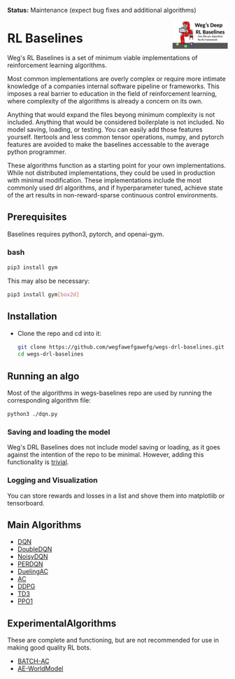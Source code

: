 **Status:** Maintenance (expect bug fixes and additional algorithms)

<img src="logo.png" width=25% align="right" /> 

# RL Baselines

Weg's RL Baselines is a set of minimum viable implementations of reinforcement learning algorithms.

Most common implementations are overly complex or require more intimate knowledge of a companies internal software pipeline or frameworks. This imposes a real barrier to education in the field of reinforcement learning, where complexity of the algorithms is already a concern on its own.

Anything that would expand the files beyong minimum complexity is not included. 
Anything that would be considered boilerplate is not included. No model saving, loading, or testing. You can easily add those features yourself. 
Itertools and less common tensor operations, numpy, and pytorch features are avoided to make the baselines accessable to the average python programmer.

These algorithms function as a starting point for your own implementations. 
While not distributed implementations, they could be used in production with minimal modification. These implementations include the most commonly used 
drl algorithms, and if hyperparameter tuned, achieve state of the art results in non-reward-sparse continuous control environments.


## Prerequisites 
Baselines requires python3, pytorch, and openai-gym.

### bash
```bash
pip3 install gym
```
This may also be necessary:
```bash
pip3 install gym[box2d]
``` 

## Installation
- Clone the repo and cd into it:
    ```bash
    git clone https://github.com/wegfawefgawefg/wegs-drl-baselines.git
    cd wegs-drl-baselines
    ```

## Running an algo
Most of the algorithms in wegs-baselines repo are used by running the corresponding algorithm file:
```bash
python3 ./dqn.py
```

### Saving and loading the model
Weg's DRL Baselines does not include model saving or loading, as it goes against the intention of the repo to be minimal. However, adding this functionality is [trivial](https://pytorch.org/tutorials/beginner/saving_loading_models.html).

### Logging and Visualization
You can store rewards and losses in a list and shove them into matplotlib or tensorboard.

## Main Algorithms
- [DQN](/dqn)
- [DoubleDQN](/double_dqn)
- [NoisyDQN](/a2c)
- [PERDQN](/a2c)
- [DuelingAC](/dueling_ac)
- [AC](/ac)
- [DDPG](/ddpg)
- [TD3](/TD3)
- [PPO1](/ppo)

## ExperimentalAlgorithms
These are complete and functioning, but are not recommended for use in 
making good quality RL bots.
- [BATCH-AC](/batch_actor_critic)
- [AE-WorldModel](/world_modeling)
